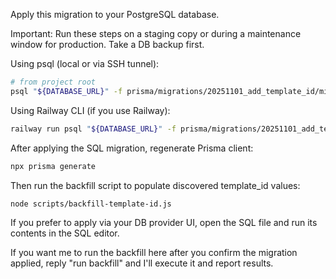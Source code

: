 Apply this migration to your PostgreSQL database.

Important: Run these steps on a staging copy or during a maintenance window for production. Take a DB backup first.

Using psql (local or via SSH tunnel):

```bash
# from project root
psql "${DATABASE_URL}" -f prisma/migrations/20251101_add_template_id/migration.sql
```

Using Railway CLI (if you use Railway):

```bash
railway run psql "${DATABASE_URL}" -f prisma/migrations/20251101_add_template_id/migration.sql
```

After applying the SQL migration, regenerate Prisma client:

```bash
npx prisma generate
```

Then run the backfill script to populate discovered template_id values:

```bash
node scripts/backfill-template-id.js
```

If you prefer to apply via your DB provider UI, open the SQL file and run its contents in the SQL editor.

If you want me to run the backfill here after you confirm the migration applied, reply "run backfill" and I'll execute it and report results.
